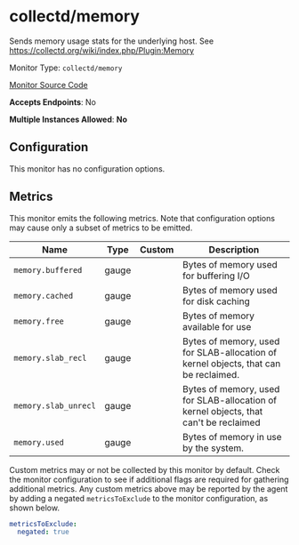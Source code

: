 <!--- GENERATED BY gomplate from scripts/docs/monitor-page.md.tmpl --->

# collectd/memory

 Sends memory usage stats for the underlying host.
See https://collectd.org/wiki/index.php/Plugin:Memory


Monitor Type: `collectd/memory`

[Monitor Source Code](https://github.com/signalfx/signalfx-agent/tree/master/internal/monitors/collectd/memory)

**Accepts Endpoints**: No

**Multiple Instances Allowed**: **No**

## Configuration

This monitor has no configuration options.


## Metrics

This monitor emits the following metrics.  Note that configuration options may
cause only a subset of metrics to be emitted.

| Name | Type | Custom | Description |
| ---  | ---  | ---    | ---         |
| `memory.buffered` | gauge |  | Bytes of memory used for buffering I/O |
| `memory.cached` | gauge |  | Bytes of memory used for disk caching |
| `memory.free` | gauge |  | Bytes of memory available for use |
| `memory.slab_recl` | gauge |  | Bytes of memory, used for SLAB-allocation of kernel objects, that can be reclaimed. |
| `memory.slab_unrecl` | gauge |  | Bytes of memory, used for SLAB-allocation of kernel objects, that can't be reclaimed |
| `memory.used` | gauge |  | Bytes of memory in use by the system. |

Custom metrics may or not be collected by this monitor by default. Check the monitor configuration to see if additional flags are required for gathering additional metrics.
Any custom metrics above may be reported by the agent by adding a negated `metricsToExclude` to the monitor configuration, as shown below.
```yaml 
metricsToExclude:
  negated: true
```






